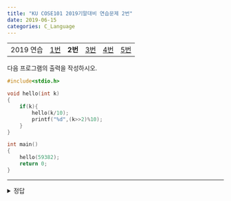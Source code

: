 ```yaml
---
title: "KU COSE101 2019기말대비 연습문제 2번"
date: 2019-06-15
categories: C_Language
---
```


| | | | | | |
|:---------:|:---:|:---:|:---:|:---:|:---:|
| 2019 연습 | [1번](https://detegice.github.io/COSE101-FinalPractice-Pro1) | **2번** | [3번](https://detegice.github.io/COSE101-FinalPractice-Pro3) | [4번](https://detegice.github.io/COSE101-FinalPractice-Pro4) | [5번](https://detegice.github.io/COSE101-FinalPractice-Pro5) |

다음 프로그램의 출력을 작성하시오.
~~~c
#include<stdio.h>

void hello(int k)
{
	if(k){
		hello(k/10);
		printf("%d",(k>>2)%10);
	}
}

int main()
{
	hello(59382);
	return 0;
}
~~~

***

<details><summary>정답</summary>

{% highlight text %}
14845

hello(59382)
 - hello(5938)
   - hello(593)
     - hello(59)
       - hello(5)
         - hello(0)
       - 5를 4로 나눈 값의 일의자리 "1" 출력
     - 59를 4로 나눈 값의 일의자리 "4" 출력
   - 593을 4로 나눈 값의 일의자리 "8" 출력
 - 5938을 4로 나눈 값의 일의자리 "4" 출력
59382를 4로 나눈 값의 일의자리 "5" 

{% endhighlight %}

</details>
